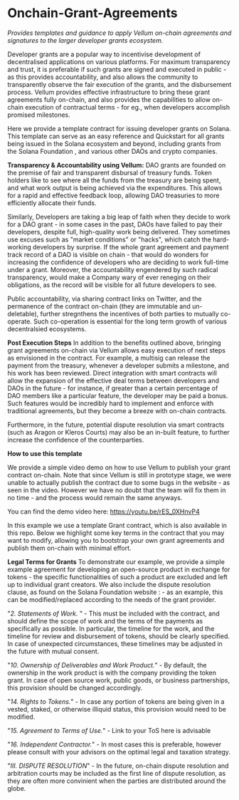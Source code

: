 # Onchain-Grant-Agreements
_Provides templates and guidance to apply Vellum on-chain agreements and signatures to the larger developer grants ecosystem._

Developer grants are a popular way to incentivise development of decentralised applications on various platforms. For maximum transparency and trust, it is preferable if such grants are signed and executed in public - as this provides accountability, and also allows the community to transparently observe the fair execution of the grants, and the disbursement process. Vellum provides effective infrastructure to bring these grant agreements fully on-chain, and also provides the capabilities to allow on-chain execution of contractual terms - for eg., when developers accomplish promised milestones.

Here we provide a template contract for issuing developer grants on Solana. This template can serve as an easy reference and Quickstart for all grants being issued in the Solana ecosystem and beyond, including grants from the Solana Foundation , and various other DAOs and crypto companies.


**Transparency & Accountability using Vellum:**
DAO grants are founded on the premise of fair and transparent disbursal of treasury funds. Token holders like to see where all the funds from the treasury are being spent, and what work output is being achieved via the expenditures. This allows for a rapid and effective feedback loop, allowing DAO treasuries to more efficiently allocate their funds.

Similarly, Developers are taking a big leap of faith when they decide to work for a DAO grant - in some cases in the past, DAOs have failed to pay their developers, despite full, high-quality work being delivered. They sometimes use excuses such as "market conditions" or "hacks", which catch the hard-working developers by surprise. If the whole grant agreement and payment track record of a DAO is visible on chain - that would do wonders for increasing the confidence of developers who are deciding to work full-time under a grant. Moreover, the accountability engendered by such radical transparency, would make a Company wary of ever reneging on their obligations, as the record will be visible for all future developers to see.

Public accountability, via sharing contract links on Twitter, and the permanence of the contract on-chain (they are immutable and un-deletable), further stregnthens the incentives of both parties to mutually co-operate. Such co-operation is essential for the long term growth of various decentralsied ecosystems.


**Post Execution Steps**
In addition to the benefits outlined above, bringing grant agreements on-chain via Vellum allows easy execution of next steps as envisioned in the contract. For example, a multisig can release the payment from the treasury, whenever a developer submits a milestone, and his work has been reviewed. Direct integration with smart contracts will allow the expansion of the effective deal terms between developers and DAOs in the future - for instance, if greater than a certain percentage of DAO members like a particular feature, the developer may be paid a bonus. Such features would be incredibly hard to implement and enforce with traditional agreements, but they become a breeze with on-chain contracts.

Furthermore, in the future, potential dispute resolution via smart contracts (such as Aragon or Kleros Courts) may also be an in-built feature, to further increase the confidence of the counterparties.

**How to use this template**

We provide a simple video demo on how to use Vellum to publish your grant contract on-chain. Note that since Vellum is still in prototype stage, we were unable to actually publish the contract due to some bugs in the website - as seen in the video. However we have no doubt that the team will fix them in no time - and the process would remain the same anyways.

You can find the demo video here: https://youtu.be/rES_0XHnvP4 

In this example we use a template Grant contract, which is also available in this repo. Below we highlight some key terms in the contract that you may want to modify, allowing you to bootstrap your own grant agreements and publish them on-chain with minimal effort.

**Legal Terms for Grants**
To demonstrate our example, we provide a simple example agreement for developing an open-source product in exchange for tokens  - the specific functionalities of such a product are excluded and left up to individual grant creators. We also include the dispute resolution clause, as found on the Solana Foundation website :  - as an example, this can be modified/replaced according to the needs of the grant provider.

"_2. Statements of Work._ " - This must be included with the contract, and should define the scope of work and the terms of the payments as specifically as possible. In particular, the timeline for the work, and the timeline for review and disbursement of tokens, should be clearly specified. In case of unexpected circumstances, these timelines may be adjusted in the future with mutual consent.

"_10. Ownership of Deliverables and Work Product._" - By default, the ownership in the work product is with the company providing the token grant. In case of open source work, public goods, or business partnerships, this provision should be changed accordingly.

"_14. Rights to Tokens._" - In case any portion of tokens are being given in a vested, staked, or otherwise illiquid status, this provision would need to be modified.

"_15. Agreement to Terms of Use._" - Link to your ToS here is advisable

"_16. Independent Contractor._" - In most cases this is preferable, however please consult with your advisors on the optimal legal and taxation strategy.

"_III. DISPUTE RESOLUTION_" - In the future, on-chain dispute resolution and arbitration courts may be included as the first line of dispute resolution, as they are often more convinient when the parties are distributed around the globe.

